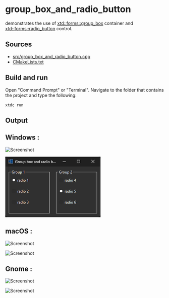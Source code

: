 # group_box_and_radio_button

demonstrates the use of [xtd::forms::group_box](https://gammasoft71.github.io/xtd/reference_guides/latest/classxtd_1_1forms_1_1group__box.html) container and  [xtd::forms::radio_button](https://gammasoft71.github.io/xtd/reference_guides/latest/classxtd_1_1forms_1_1radio__button.html) control.

## Sources

* [src/group_box_and_radio_button.cpp](src/group_box_and_radio_button.cpp)
* [CMakeLists.txt](CMakeLists.txt)

## Build and run

Open "Command Prompt" or "Terminal". Navigate to the folder that contains the project and type the following:

```shell
xtdc run
```

## Output

## Windows :

![Screenshot](../../../../docs/pictures/examples/group_box_and_radio_button_w.png)

![Screenshot](../../../../docs/pictures/examples/group_box_and_radio_button_wd.png)

## macOS :

![Screenshot](../../../../docs/pictures/examples/group_box_and_radio_button_m.png)

![Screenshot](../../../../docs/pictures/examples/group_box_and_radio_button_md.png)

## Gnome :

![Screenshot](../../../../docs/pictures/examples/group_box_and_radio_button_g.png)

![Screenshot](../../../../docs/pictures/examples/group_box_and_radio_button_gd.png)
